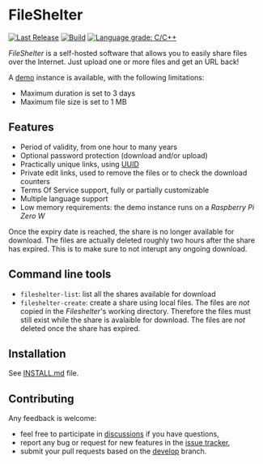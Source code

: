 # FileShelter

[![Last Release](https://img.shields.io/github/v/release/epoupon/fileshelter?logo=github&label=latest)](https://github.com/epoupon/fileshelter/releases)
[![Build](https://img.shields.io/github/workflow/status/epoupon/fileshelter/Build?logo=github)](https://github.com/epoupon/fileshelter/actions)
[![Language grade: C/C++](https://img.shields.io/lgtm/grade/cpp/g/epoupon/fileshelter.svg?logo=lgtm&logoWidth=18)](https://lgtm.com/projects/g/epoupon/fileshelter/context:cpp)

_FileShelter_ is a self-hosted software that allows you to easily share files over the Internet.
Just upload one or more files and get an URL back!

A [demo](http://fileshelter.demo.poupon.io) instance is available, with the following limitations:
- Maximum duration is set to 3 days
- Maximum file size is set to 1 MB

## Features
- Period of validity, from one hour to many years
- Optional password protection (download and/or upload)
- Practically unique links, using [UUID](https://fr.wikipedia.org/wiki/Universal_Unique_Identifier)
- Private edit links, used to remove the files or to check the download counters
- Terms Of Service support, fully or partially customizable
- Multiple language support
- Low memory requirements: the demo instance runs on a _Raspberry Pi Zero W_

Once the expiry date is reached, the share is no longer available for download. The files are actually deleted roughly two hours after the share has expired. This is to make sure to not interupt any ongoing download.

## Command line tools
* `fileshelter-list`: list all the shares available for download
* `fileshelter-create`: create a share using local files. The files are _not_ copied in the _Fileshelter_'s working directory. Therefore the files must still exist while the share is avalaible for download. The files are _not_ deleted once the share has expired.

## Installation

See [INSTALL.md](INSTALL.md) file.

## Contributing

Any feedback is welcome:
* feel free to participate in [discussions](https://github.com/epoupon/fileshelter/discussions) if you have questions,
* report any bug or request for new features in the [issue tracker](https://github.com/epoupon/fileshelter/issues),
* submit your pull requests based on the [develop](../../tree/develop) branch.


